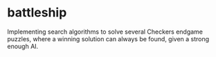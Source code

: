 # battleship
Implementing search algorithms to solve several Checkers endgame puzzles, where a winning solution can always be found, given a strong enough AI.

